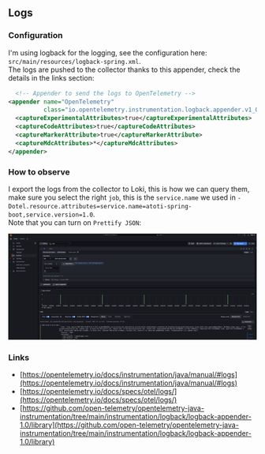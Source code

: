 ## Logs

### Configuration

I'm using logback for the logging, see the configuration here: `src/main/resources/logback-spring.xml`.<br>
The logs are pushed to the collector thanks to this appender, check the details in the links section:

```xml
  <!-- Appender to send the logs to OpenTelemetry -->
<appender name="OpenTelemetry"
          class="io.opentelemetry.instrumentation.logback.appender.v1_0.OpenTelemetryAppender">
  <captureExperimentalAttributes>true</captureExperimentalAttributes>
  <captureCodeAttributes>true</captureCodeAttributes>
  <captureMarkerAttribute>true</captureMarkerAttribute>
  <captureMdcAttributes>*</captureMdcAttributes>
</appender>
```

### How to observe

I export the logs from the collector to Loki, this is how we can query them, make sure you select the right `job`, this
is the `service.name` we used in `-Dotel.resource.attributes=service.name=atoti-spring-boot,service.version=1.0`.<br>
Note that you can turn on `Prettify JSON`:

![alt text](./img/logs_0.png)

### Links

- [https://opentelemetry.io/docs/instrumentation/java/manual/#logs](https://opentelemetry.io/docs/instrumentation/java/manual/#logs)
- [https://opentelemetry.io/docs/specs/otel/logs/](https://opentelemetry.io/docs/specs/otel/logs/)
- [https://github.com/open-telemetry/opentelemetry-java-instrumentation/tree/main/instrumentation/logback/logback-appender-1.0/library](https://github.com/open-telemetry/opentelemetry-java-instrumentation/tree/main/instrumentation/logback/logback-appender-1.0/library)


